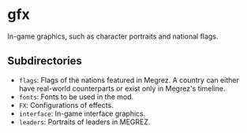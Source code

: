 # gfx

In-game graphics, such as character portraits and national flags.

## Subdirectories

* `flags`: Flags of the nations featured in Megrez. A country can either have real-world counterparts or exist only in Megrez's timeline.
* `fonts`: Fonts to be used in the mod.
* `FX`: Configurations of effects.
* `interface`: In-game interface graphics.
* `leaders`: Portraits of leaders in MEGREZ.
